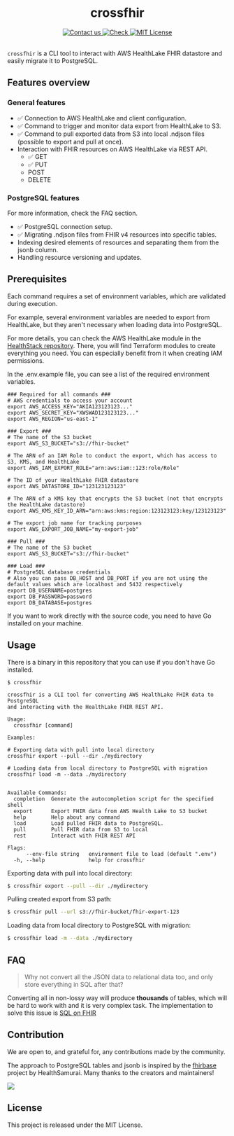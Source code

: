 <h1 align=center>crossfhir</h1>
<div align=center>
  <a href=mailto:hello@themomenum.ai?subject=crossfhir>
    <img src=https://img.shields.io/badge/Contact%20us-AFF476.svg alt="Contact us">
  </a>
    <a href="https://themomentum.ai">
    <img src=https://img.shields.io/badge/Check%20Momentum-1f6ff9.svg alt="Check">
  </a>
  <a href="LICENSE.md">
    <img src="https://img.shields.io/badge/License-MIT-636f5a.svg?longCache=true" alt="MIT License">
  </a>
</div>
<br>


`crossfhir` is a CLI tool to interact with AWS HealthLake FHIR datastore and easily migrate it to PostgreSQL.

## Features overview

### General features

- ✅ Connection to AWS HealthLake and client configuration.
- ✅ Command to trigger and monitor data export from HealthLake to S3.
- ✅ Command to pull exported data from S3 into local .ndjson files (possible to export and pull at once).
- Interaction with FHIR resources on AWS HealthLake via REST API.
  - ✅ GET
  - ✅ PUT
  - POST
  - DELETE

### PostgreSQL features

For more information, check the FAQ section.

- ✅ PostgreSQL connection setup.
- ✅ Migrating .ndjson files from FHIR v4 resources into specific tables.
- Indexing desired elements of resources and separating them from the jsonb column.
- Handling resource versioning and updates.

## Prerequisites

Each command requires a set of environment variables, which are validated during execution.

For example, several environment variables are needed to export from HealthLake, but they aren't necessary when loading data into PostgreSQL.

For more details, you can check the AWS HealthLake module in the [HealthStack repository](https://github.com/TheMomentumAI/healthstack/tree/main/healthlake).
There, you will find Terraform modules to create everything you need. You can especially benefit from it when creating IAM permissions.

In the .env.example file, you can see a list of the required environment variables.

```
### Required for all commands ###
# AWS credentials to access your account
export AWS_ACCESS_KEY="AKIA123123123..."
export AWS_SECRET_KEY="XWSWAD123123123..."
export AWS_REGION="us-east-1"

### Export ###
# The name of the S3 bucket
export AWS_S3_BUCKET="s3://fhir-bucket"

# The ARN of an IAM Role to conduct the export, which has access to S3, KMS, and HealthLake
export AWS_IAM_EXPORT_ROLE="arn:aws:iam::123:role/Role"

# The ID of your HealthLake FHIR datastore
export AWS_DATASTORE_ID="123123123123"

# The ARN of a KMS key that encrypts the S3 bucket (not that encrypts the HealthLake datastore)
export AWS_KMS_KEY_ID_ARN="arn:aws:kms:region:123123123:key/123123123"

# The export job name for tracking purposes
export AWS_EXPORT_JOB_NAME="my-export-job"

### Pull ###
# The name of the S3 bucket
export AWS_S3_BUCKET="s3://fhir-bucket"

### Load ###
# PostgreSQL database credentials
# Also you can pass DB_HOST and DB_PORT if you are not using the default values which are localhost and 5432 respectively
export DB_USERNAME=postgres
export DB_PASSWORD=password
export DB_DATABASE=postgres
```

If you want to work directly with the source code, you need to have Go installed on your machine.

## Usage

There is a binary in this repository that you can use if you don't have Go installed.

```
$ crossfhir

crossfhir is a CLI tool for converting AWS HealthLake FHIR data to PostgreSQL
and interacting with the HealthLake FHIR REST API.

Usage:
  crossfhir [command]

Examples:

# Exporting data with pull into local directory
crossfhir export --pull --dir ./mydirectory

# Loading data from local directory to PostgreSQL with migration
crossfhir load -m --data ./mydirectory


Available Commands:
  completion  Generate the autocompletion script for the specified shell
  export      Export FHIR data from AWS Health Lake to S3 bucket
  help        Help about any command
  load        Load pulled FHIR data to PostgreSQL.
  pull        Pull FHIR data from S3 to local
  rest        Interact with FHIR REST API

Flags:
      --env-file string   environment file to load (default ".env")
  -h, --help              help for crossfhir
```

Exporting data with pull into local directory:

```sh
$ crossfhir export --pull --dir ./mydirectory
```

Pulling created export from S3 path:

```sh
$ crossfhir pull --url s3://fhir-bucket/fhir-export-123
```

Loading data from local directory to PostgreSQL with migration:

```sh
$ crossfhir load -m --data ./mydirectory
```

## FAQ

> Why not convert all the JSON data to relational data too, and only store everything in SQL after that?

Converting all in non-lossy way will produce **thousands** of tables, which will be hard to work with and
it is very complex task. The implementation to solve this issue is [SQL on FHIR](https://sql-on-fhir.org/ig/latest/StructureDefinition-ViewDefinition.html)

## Contribution

We are open to, and grateful for, any contributions made by the community.

The approach to PostgreSQL tables and jsonb is inspired by the [fhirbase](https://github.com/fhirbase/fhirbase) project by HealthSamurai. Many thanks to the creators and maintainers!


<a href="https://github.com/TheMomentumAI/crossfhir/graphs/contributors">
  <img src="https://contrib.rocks/image?repo=TheMomentumAI/crossfhir" />
</a>


## License

This project is released under the MIT License.
